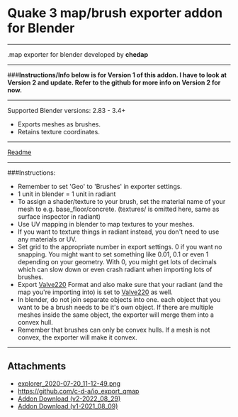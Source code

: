 # Quake 3 map/brush exporter addon for Blender

---

.map exporter for blender developed by **chedap**

---

###**Instructions/Info below is for Version 1 of this addon. I have to look at Version 2 and update. Refer to the github for more info on Version 2 for now.**

---

Supported Blender versions: 2.83 - 3.4+

- Exports meshes as brushes.
- Retains texture coordinates.

---

[Readme](https://github.com/c-d-a/io_export_qmap/blob/master/README.md)

---

###Instructions:

- Remember to set 'Geo' to 'Brushes' in exporter settings.
- 1 unit in blender = 1 unit in radiant
- To assign a shader/texture to your brush, set the material name of your mesh to e.g. base_floor/concrete. (textures/ is omitted here, same as surface inspector in radiant)
- Use UV mapping in blender to map textures to your meshes.
- If you want to texture things in radiant instead, you don't need to use any materials or UV.
- Set grid to the appropriate number in export settings. 0 if you want no snapping. You might want to set something like 0.01, 0.1 or even 1 depending on your geometry. With 0, you might get lots of decimals which can slow down or even crash radiant when importing lots of brushes.
- Export [Valve220](https://trello.com/c/DLYWy0oT/24-different-map-formats) Format and also make sure that your radiant (and the map you're importing into) is set to [Valve220](https://trello.com/c/DLYWy0oT/24-different-map-formats) as well.
- In blender, do not join separate objects into one. each object that you want to be a brush needs to be it's own object. If there are multiple meshes inside the same object, the exporter will merge them into a convex hull.
- Remember that brushes can only be convex hulls. If a mesh is not convex, the exporter will make it convex.

---

## Attachments

- [explorer_2020-07-20_11-12-49.png](https://trello.com/1/cards/5f0e8b6d71c8202119f56d94/attachments/5f15622493ff3835480350ba/download/explorer_2020-07-20_11-12-49.png)
- https://github.com/c-d-a/io_export_qmap
- [Addon Download (v2-2022_08_29)](https://trello.com/1/cards/5f0e8b6d71c8202119f56d94/attachments/6317e87c850cf401c2172ffd/download/io_export_qmap-v2-2022_08_29.zip)
- [Addon Download (v1-2021_08_09)](https://trello.com/1/cards/5f0e8b6d71c8202119f56d94/attachments/6317e8b5c5f8a702931c75ff/download/io_export_qmap-v1-2021_08_09.zip)
